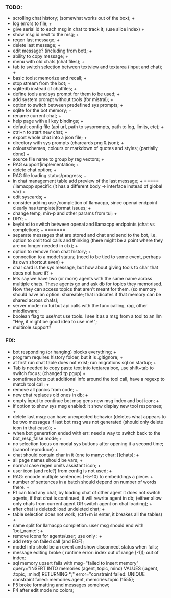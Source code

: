 ### TODO:
- scrolling chat history; (somewhat works out of the box); +
- log errors to file; +
- give serial id to each msg in chat to track it; (use slice index) +
- show msg id next to the msg; +
- regen last message; +
- delete last message; +
- edit message? (including from bot); +
- ability to copy message; +
- menu with old chats (chat files); +
- tab to switch selection between textview and textarea (input and chat); +
- basic tools: memorize and recall; +
- stop stream from the bot; +
- sqlitedb instead of chatfiles; +
- define tools and sys prompt for them to be used; +
- add system prompt without tools (for mistral); +
- option to switch between predefined sys prompts; +
- sqlite for the bot memory; +
- rename current chat; +
- help page with all key bindings; +
- default config file (api url, path to sysprompts, path to log, limits, etc); +
- ctrl+n to start new chat; +
- export whole chat into a json file; +
- directory with sys prompts (charcards png & json); +
- colourschemes, colours or markdown of quotes and styles; (partially done) +
- source file name to group by rag vectors; +
- RAG support|implementation; +
- delete chat option; +
- RAG file loading status/progress; +
- in chat management table add preview of the last message; +
===== /llamacpp specific (it has a different body -> interface instead of global var) +
- edit syscards; +
- consider adding use /completion of llamacpp, since openai endpoint clearly has template|format issues; +
- change temp, min-p and other params from tui; +
- DRY; +
- keybind to switch between openai and llamacpp endpoints (chat vs completion); +
=======
- separate messages that are stored and chat and send to the bot, i.e. option to omit tool calls and thinking (there might be a point where they are no longer needed in ctx); +
- option to remove <thinking> from chat history; +
- connection to a model status; (need to be tied to some event, perhaps its own shortcut even) +
- char card is the sys message, but how about giving tools to char that does not have it? +
- lets say we have two (or more) agents with the same name across multiple chats. These agents go and ask db for topics they memorised. Now they can access topics that aren't meant for them. (so memory should have an option: shareable; that indicates if that memory can be shared across chats);
- server mode: no tui but api calls with the func calling, rag, other middleware;
- boolean flag to use/not use tools. I see it as a msg from a tool to an llm "Hey, it might be good idea to use me!";
- multirole support?

### FIX:
- bot responding (or hanging) blocks everything; +
- program requires history folder, but it is .gitignore; +
- at first run chat table does not exist; run migrations sql on startup; +
- Tab is needed to copy paste text into textarea box, use shift+tab to switch focus; (changed tp pgup) +
- sometimes bots put additional info around the tool call, have a regexp to match tool call; +
- remove all panics from code; +
- new chat replaces old ones in db; +
- empty input to continue bot msg gens new msg index and bot icon; +
- if option to show sys msg enabled: it show display new tool responses; +
- delete last msg: can have unexpected behavior (deletes what appears to be two messages if last bot msg was not generated (should only delete icon in that case)); +
- when bot generation ended with err: need a way to switch back to the bot_resp_false mode; +
- no selection focus on modal sys buttons after opening it a second time; (cannot reproduce) +
- chat should contain char in it (one to many: char: []chats); +
- all page names should be vars; +
- normal case regen omits assistant icon; +
- user icon (and role?) from config is not used; +
- RAG: encode multiple sentences (~5-10) to embeddings a piece. +
- number of sentences in a batch should depend on number of words there. +
- F1 can load any chat, by loading chat of other agent it does not switch agents, if that chat is continued, it will rewrite agent in db; (either allow only chats from current agent OR switch agent on chat loading); +
- after chat is deleted: load undeleted chat; +
- table selection does not work; (ctrl+m is enter, it breakes all the tables) +
- name split for llamacpp completion. user msg should end with 'bot_name:'; +
- remove icons for agents/user; use only <role>: +
- add retry on failed call (and EOF);
- model info shold be an event and show disconnect status when fails;
- message editing broke ( runtime error: index out of range [-1]); out of index;
- sql memory upsert fails with msg="failed to insert memory" query="INSERT INTO memories (agent, topic, mind) VALUES (:agent, :topic, :mind) RETURNING *;" error="constraint failed: UNIQUE constraint failed: memories.agent, memories.topic (1555);
- F5 broke formatting and messages somehow;
- F4 after edit mode no colors;
